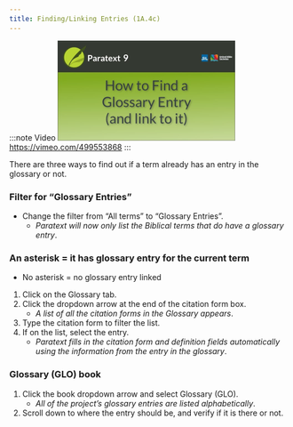 ```yaml
---
title: Finding/Linking Entries (1A.4c)
---
```


:::note Video
[![ ](../../media/1A.4c.png)](https://vimeo.com/499553868)  
https://vimeo.com/499553868
:::

There are three ways to find out if a term already has an entry in the glossary or not.

### Filter for “Glossary Entries”

-  Change the filter from “All terms” to “Glossary Entries”.
    -  *Paratext will now only list the Biblical terms that do have a glossary entry*.

### An asterisk = it has glossary entry for the current term

-  No asterisk = no glossary entry linked
1.   Click on the Glossary tab.
1.   Click the dropdown arrow at the end of the citation form box.  
      -  *A list of all the citation forms in the Glossary appears*.
1.   Type the citation form to filter the list.
1.   If on the list, select the entry.  
      -  *Paratext fills in the citation form and definition fields automatically using the information from the entry in the glossary*.

### Glossary (GLO) book

1.   Click the book dropdown arrow and select Glossary (GLO).  
      -  *All of the project’s glossary entries are listed alphabetically*.
1.   Scroll down to where the entry should be, and verify if it is there or not.

